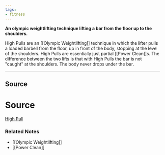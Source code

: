 ```yaml
---
tags:
- fitness
---
```

**An olympic weightlifting technique lifting a bar from the floor up to the shoulders.**

High Pulls are an [[Olympic Weightlifting]] technique in which the lifter pulls a loaded barbell from the floor, up in front of the body, stopping at the level of the shoulders. High Pulls are essentially just partial [[Power Clean]]s. The difference between the two lifts is that with High Pulls the bar is not "caught" at the shoulders. The body never drops under the bar.

---

## Source

# Source

[High Pull](https://exrx.net/WeightExercises/OlympicLifts/HighPull)

### Related Notes
- [[Olympic Weightlifting]] 
- [[Power Clean]]